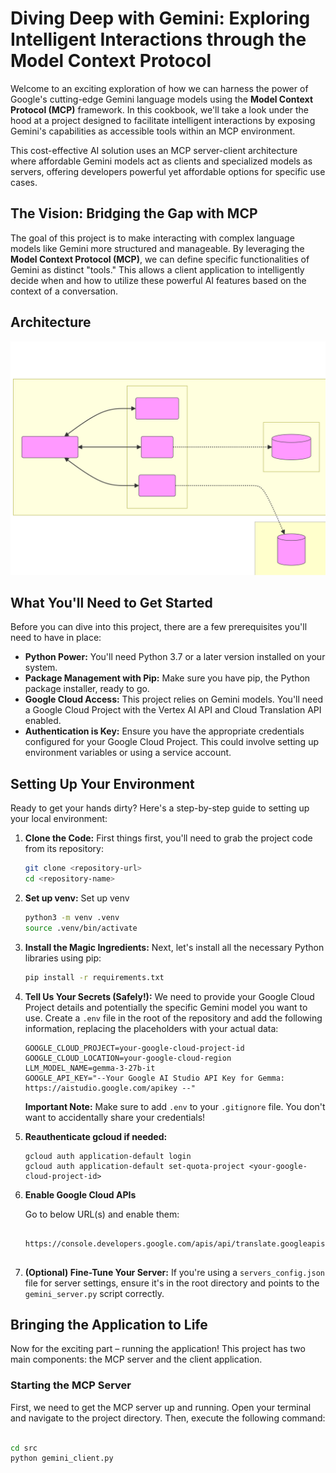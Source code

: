 # Diving Deep with Gemini: Exploring Intelligent Interactions through the Model Context Protocol

Welcome to an exciting exploration of how we can harness the power of Google's cutting-edge Gemini language models using the **Model Context Protocol (MCP)** framework. In this cookbook, we'll take a look under the hood at a project designed to facilitate intelligent interactions by exposing Gemini's capabilities as accessible tools within an MCP environment.

This cost-effective AI solution uses an MCP server-client architecture where affordable Gemini models act as clients and specialized models as servers, offering developers powerful yet affordable options for specific use cases.


## The Vision: Bridging the Gap with MCP

The goal of this project is to make interacting with complex language models like Gemini more structured and manageable. By leveraging the **Model Context Protocol (MCP)**, we can define specific functionalities of Gemini as distinct "tools." This allows a client application to intelligently decide when and how to utilize these powerful AI features based on the context of a conversation.

## Architecture 

![Alt text](mcp-gemini-architecture.svg)

## What You'll Need to Get Started

Before you can dive into this project, there are a few prerequisites you'll need to have in place:

* **Python Power:** You'll need Python 3.7 or a later version installed on your system.
* **Package Management with Pip:** Make sure you have pip, the Python package installer, ready to go.
* **Google Cloud Access:** This project relies on Gemini models. You'll need a Google Cloud Project with the Vertex AI API and Cloud Translation API enabled.
* **Authentication is Key:** Ensure you have the appropriate credentials configured for your Google Cloud Project. This could involve setting up environment variables or using a service account.

## Setting Up Your Environment

Ready to get your hands dirty? Here's a step-by-step guide to setting up your local environment:

1.  **Clone the Code:** First things first, you'll need to grab the project code from its repository:

    ```bash
    git clone <repository-url>
    cd <repository-name>
    ```

2. **Set up venv:** Set up venv
    ```bash 
    python3 -m venv .venv 
    source .venv/bin/activate
    ```

3.  **Install the Magic Ingredients:** Next, let's install all the necessary Python libraries using pip:

    ```bash
    pip install -r requirements.txt
    ```

4.  **Tell Us Your Secrets (Safely!):** We need to provide your Google Cloud Project details and potentially the specific Gemini model you want to use. Create a `.env` file in the root of the repository and add the following information, replacing the placeholders with your actual data:

    ```
    GOOGLE_CLOUD_PROJECT=your-google-cloud-project-id
    GOOGLE_CLOUD_LOCATION=your-google-cloud-region
    LLM_MODEL_NAME=gemma-3-27b-it
    GOOGLE_API_KEY="--Your Google AI Studio API Key for Gemma: https://aistudio.google.com/apikey --"
    ```

    **Important Note:** Make sure to add `.env` to your `.gitignore` file. You don't want to accidentally share your credentials!

5. **Reauthenticate gcloud if needed:**
    ```
    gcloud auth application-default login
    gcloud auth application-default set-quota-project <your-google-cloud-project-id>
    ```
6. **Enable Google Cloud APIs**

    Go to below URL(s) and enable them: 

   ```
       https://console.developers.google.com/apis/api/translate.googleapis.com/overview
       
   ```
     
7.  **(Optional) Fine-Tune Your Server:** If you're using a `servers_config.json` file for server settings, ensure it's in the root directory and points to the `gemini_server.py` script correctly.

## Bringing the Application to Life

Now for the exciting part – running the application! This project has two main components: the MCP server and the client application.

### Starting the MCP Server

First, we need to get the MCP server up and running. Open your terminal and navigate to the project directory. Then, execute the following command:

```bash

cd src
python gemini_client.py

```
